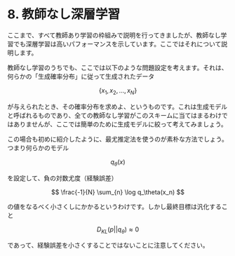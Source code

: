# 8. 教師なし深層学習
ここまで、すべて教師あり学習の枠組みで説明を行ってきましたが、教師なし学習でも深層学習は高いパフォーマンスを示しています。ここではそれについて説明します。

教師なし学習のうちでも、ここでは以下のような問題設定を考えます。それは、何らかの「生成確率分布」に従って生成されたデータ

$$
\{ x_1, x_2, \dots, x_N \}
$$

が与えられたとき、その確率分布を求めよ、というものです。これは生成モデルと呼ばれるものであり、全ての教師なし学習がこのスキームに当てはまるわけではありませんが、ここでは簡単のために生成モデルに絞って考えてみましょう。

この場合も初めに紹介したように、最尤推定法を使うのが素朴な方法でしょう。つまり何らかのモデル

$$
q_\theta(x)
$$

を設定して、負の対数尤度（経験誤差）

$$
\frac{-1}{N} \sum_{n} \log q_\theta(x_n)
$$

の値をなるべく小さくしにかかるというわけです。しかし最終目標は汎化すること

$$
D_{KL}(p||q_\theta) \approx0 
$$

であって、経験誤差を小さくすることではないことに注意してください。